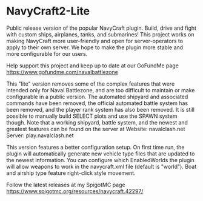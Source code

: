 # NavyCraft2-Lite
Public release version of the popular NavyCraft plugin. Build, drive and fight with custom ships, airplanes, tanks, and submarines! This project works on making NavyCraft more user-friendly and open for server-operators to apply to their own server. We hope to make the plugin more stable and more configurable for our users.

Help support this project and keep up to date at our GoFundMe page
https://www.gofundme.com/navalbattlezone

This "lite" version removes some of the complex features that were intended only for Naval Battlezone, and are too difficult to maintain or make configurable in a public version. The automated shipyard and associated commands have been removed, the official automated battle system has been removed, and the player rank system has also been removed. It is still possible to manually build SELECT plots and use the SPAWN system though. Note that a working shipyard, battle system, and the newest and greatest features can be found on the server at
Website: navalclash.net
Server: play.navalclash.net

This version features a better configuration setup. On first time run, the plugin will automatically generate new vehicle type files that are updated to the newest information. You can configure which EnabledWorlds the plugin will allow weapons to work in the navycraft.xml file (default is "world"). Boat and airship type feature right-click style movement.

Follow the latest releases at my SpigotMC page
https://www.spigotmc.org/resources/navycraft.42297/
